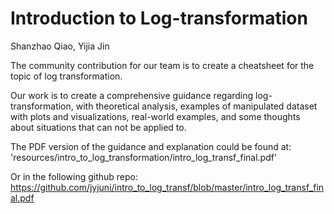 # Introduction to Log-transformation

Shanzhao Qiao, Yijia Jin

The community contribution for our team is to create a cheatsheet for the topic of log transformation.

Our work is to create a comprehensive guidance regarding log-transformation, with theoretical analysis, examples of manipulated dataset with plots and visualizations, real-world examples, and some thoughts about situations that can not be applied to. 

The PDF version of the guidance and explanation could be found at: 
'resources/intro_to_log_transformation/intro_log_transf_final.pdf'

Or in the following github repo:
https://github.com/jyjuni/intro_to_log_transf/blob/master/intro_log_transf_final.pdf 

